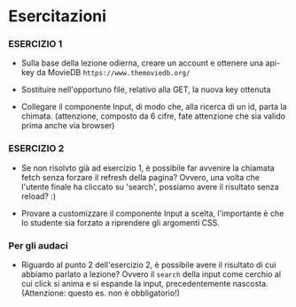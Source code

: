 # Esercitazioni

### ESERCIZIO 1
- Sulla base della lezione odierna, creare un account e ottenere una api-key da MovieDB `https://www.themoviedb.org/`

- Sostituire nell'opportuno file, relativo alla GET, la nuova key ottenuta

- Collegare il componente Input, di modo che, alla ricerca di un id, parta la chimata.
(attenzione, composto da 6 cifre, fate attenzione che sia valido prima anche via browser)

### ESERCIZIO 2
- Se non risolvto già ad esercizio 1, è possibile far avvenire la chiamata fetch senza forzare il refresh della pagina? Ovvero, una volta che l'utente finale ha cliccato su 'search', possiamo avere il risultato senza reload? :)

- Provare a customizzare il componente Input a scelta, l'importante è che lo studente sia forzato a riprendere gli argomenti CSS.

### Per gli audaci
- Riguardo al punto 2 dell'esercizio 2, è possibile avere il risultato di cui abbiamo parlato a lezione? Ovvero il `search` della input come cerchio al cui click si anima e si espande la input, precedentemente nascosta. (Attenzione: questo es. non è obbligatorio!)